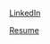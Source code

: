 [LinkedIn](https://www.linkedin.com/in/rohangrover/)

[Resume](https://github.com/rohannng/resume/raw/master/rohan_grover_resume_short.pdf)
